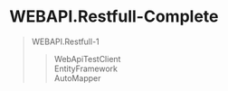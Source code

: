 # WEBAPI.Restfull-Complete

> WEBAPI.Restfull-1
>> WebApiTestClient</br>
>> EntityFramework</br>
>> AutoMapper</br>
  
